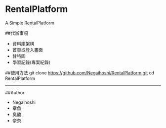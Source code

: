 RentalPlatform
==============

A Simple RentalPlatform


##代辦事項
- 資料庫架構
- 首頁或登入畫面
- 甘特圖
- 學習記錄(專案紀錄)


##使用方法
    git clone https://github.com/Negaihoshi/RentalPlatform.git
    cd RentalPlatform

---

##Author
- Negaihoshi
- 章魚
- 臭酸
- 奈奈
